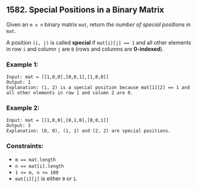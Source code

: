 ## 1582. Special Positions in a Binary Matrix

Given an ```m x n``` binary matrix ```mat```, return *the number of special positions in* ```mat```.

A position ```(i, j)``` is called **special** if ```mat[i][j] == 1``` and all other elements in row ```i``` and column ```j``` are ```0``` (rows and columns are **0-indexed**).

### Example 1:
```
Input: mat = [[1,0,0],[0,0,1],[1,0,0]]
Output: 1
Explanation: (1, 2) is a special position because mat[1][2] == 1 and all other elements in row 1 and column 2 are 0.
```
### Example 2:
```
Input: mat = [[1,0,0],[0,1,0],[0,0,1]]
Output: 3
Explanation: (0, 0), (1, 1) and (2, 2) are special positions.
```

### Constraints:

* ```m == mat.length```
* ```n == mat[i].length```
* ```1 <= m, n <= 100```
* ```mat[i][j]``` is either ```0``` or ```1```.
